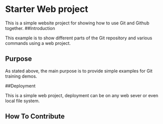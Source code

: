 # Starter Web project

This is a simple website project for showing how to use Git and Github together.
##Introduction


This example is to show different parts of the Git repository and various commands using a web project.

## Purpose

As stated above, the main purpose is to provide simple examples for Git training demos.

##Deployment


This is a simple web project, deployment can be on any web sever or even local file system.
## How To Contribute